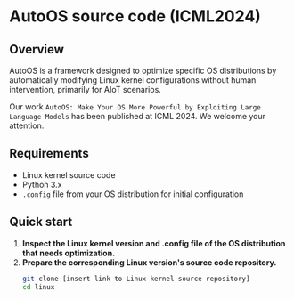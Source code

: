 # AutoOS source code (ICML2024)

## Overview
AutoOS is a framework designed to optimize specific OS distributions by automatically modifying Linux kernel configurations without human intervention, primarily for AIoT scenarios.

Our work `AutoOS: Make Your OS More Powerful by Exploiting Large Language Models` has been published at ICML 2024. We welcome your attention.

## Requirements
- Linux kernel source code 
- Python 3.x
- `.config` file from your OS distribution for initial configuration

## Quick start

1. **Inspect the Linux kernel version and .config file of the OS distribution that needs optimization.**
2. **Prepare the corresponding Linux version's source code repository.**
   ```bash
   git clone [insert link to Linux kernel source repository]
   cd linux

